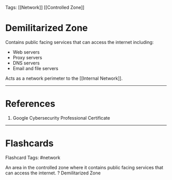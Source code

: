 Tags: [[Network]] [[Controlled Zone]]
# Demilitarized Zone

Contains public facing services that can access the internet including:
- Web servers
- Proxy servers
- DNS servers
- Email and file servers

Acts as a network perimeter to the [[Internal Network]].

---
# References

1. Google Cybersecurity Professional Certificate

---
# Flashcards

Flashcard Tags: #network 

An area in the controlled zone where it contains public facing services that can access the internet.
?
Demilitarized Zone
<!--SR:!2024-05-08,4,270-->